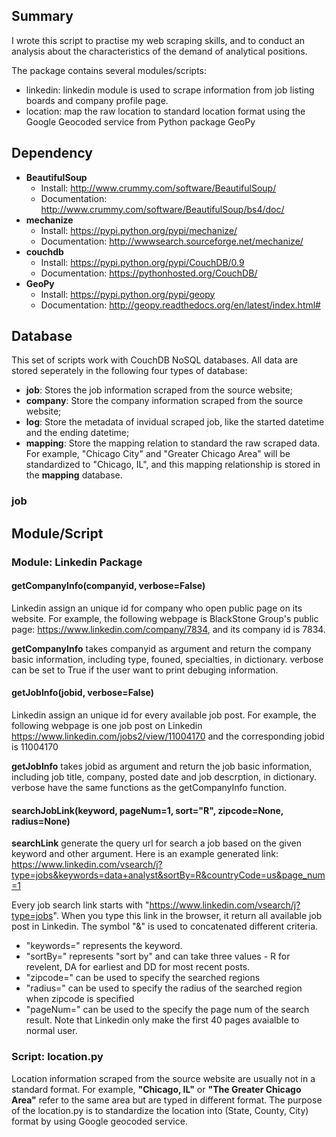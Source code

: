 ## Summary

I wrote this script to practise my web scraping skills, and to conduct an analysis about the characteristics of the demand of analytical positions. 

The package contains several modules/scripts:
- linkedin: linkedin module is used to scrape information from job listing boards and company profile page.
- location: map the raw location to standard location format using the Google Geocoded service from Python package GeoPy

## Dependency

- **BeautifulSoup**
  - Install: http://www.crummy.com/software/BeautifulSoup/
  - Documentation: http://www.crummy.com/software/BeautifulSoup/bs4/doc/
- **mechanize**
  - Install: https://pypi.python.org/pypi/mechanize/
  - Documentation: http://wwwsearch.sourceforge.net/mechanize/
- **couchdb**
  - Install: https://pypi.python.org/pypi/CouchDB/0.9
  - Documentation: https://pythonhosted.org/CouchDB/
- **GeoPy**
  - Install: https://pypi.python.org/pypi/geopy
  - Documentation: http://geopy.readthedocs.org/en/latest/index.html#

## Database

This set of scripts work with CouchDB NoSQL databases. All data are stored seperately in the following four types of database:
- **job**: Stores the job information scraped from the source website;
- **company**: Store the company information scraped from the source website;
- **log**: Store the metadata of invidual scraped job, like the started datetime and the ending datetime;
- **mapping**: Store the mapping relation to standard the raw scraped data. For example, "Chicago City" and "Greater Chicago Area" will be standardized to "Chicago, IL", and this mapping relationship is stored in the **mapping** database. 

### job

## Module/Script

### Module: Linkedin Package

#### getCompanyInfo(companyid, verbose=False)

Linkedin assign an unique id for company who open public page on its website. For example, the following webpage is BlackStone Group's public page: https://www.linkedin.com/company/7834, and its company id is 7834. 

**getCompanyInfo** takes companyid as argument and return the company basic information, including type, founed, specialties, in dictionary. verbose can be set to True if the user want to print debuging information. 

#### getJobInfo(jobid, verbose=False)

Linkedin assign an unique id for every available job post. For example, the following webpage is one job post on Linkedin https://www.linkedin.com/jobs2/view/11004170 and the corresponding jobid is 11004170

**getJobInfo** takes jobid as argument and return the job basic information, including job title, company, posted date and job descrption, in dictionary. verbose have the same functions as the getCompanyInfo function. 

#### searchJobLink(keyword, pageNum=1, sort="R", zipcode=None, radius=None)

**searchLink** generate the query url for search a job based on the given keyword and other argument. Here is an example generated link: https://www.linkedin.com/vsearch/j?type=jobs&keywords=data+analyst&sortBy=R&countryCode=us&page_num=1

Every job search link starts with "https://www.linkedin.com/vsearch/j?type=jobs". When you type this link in the browser, it return all available job post in Linkedin. The symbol "&" is used to concatenated different criteria. 
- "keywords=" represents the keyword. 
- "sortBy=" represents "sort by" and can take three values - R for revelent, DA for earliest and DD for most recent posts. 
- "zipcode=" can be used to specify the searched regions
- "radius=" can be used to specify the radius of the searched region when zipcode is specified
- "pageNum=" can be used to the specify the page num of the search result. Note that Linkedin only make the first 40 pages avaialble to normal user. 
 
### Script: location.py

Location information scraped from the source website are usually not in a standard format. For example, **"Chicago, IL"** or **"The Greater Chicago Area"** refer to the same area but are typed in different format. The purpose of the location.py is to standardize the location into (State, County, City) format by using Google geocoded service. 
